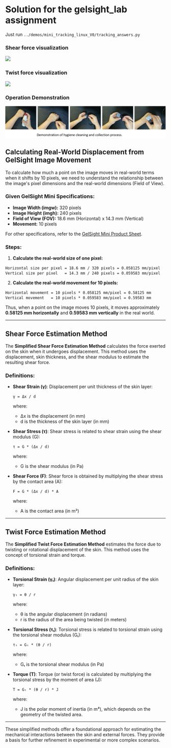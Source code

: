 # Solution for the gelsight_lab assignment

Just run `../demos/mini_tracking_linux_V0/tracking_answers.py`

### Shear force visualization
![](demos/mini_tracking_linux_V0/results/shear_flow.gif)

### Twist force visualization
![](demos/mini_tracking_linux_V0/results/twist_flow.gif)

### Operation Demonstration
![](demo1.png)


## Calculating Real-World Displacement from GelSight Image Movement

To calculate how much a point on the image moves in real-world terms when it shifts by 10 pixels, we need to understand the relationship between the image's pixel dimensions and the real-world dimensions (Field of View).

### Given GelSight Mini Specifications:
- **Image Width (imgw):** 320 pixels
- **Image Height (imgh):** 240 pixels
- **Field of View (FOV):** 18.6 mm (Horizontal) x 14.3 mm (Vertical)
- **Movement:** 10 pixels

For other specifications, refer to the [GelSight Mini Product Sheet](https://www.gelsight.com/wp-content/uploads/productsheet/Mini/GS_Mini_4.3.24.pdf).
### Steps:

1. **Calculate the real-world size of one pixel:**

```text
Horizontal size per pixel = 18.6 mm / 320 pixels = 0.058125 mm/pixel
Vertical size per pixel   = 14.3 mm / 240 pixels = 0.059583 mm/pixel
```

2. **Calculate the real-world movement for 10 pixels:**

```text
Horizontal movement = 10 pixels * 0.058125 mm/pixel = 0.58125 mm
Vertical movement   = 10 pixels * 0.059583 mm/pixel = 0.59583 mm
```

Thus, when a point on the image moves 10 pixels, it moves approximately **0.58125 mm horizontally** and **0.59583 mm vertically** in the real world.

---

## Shear Force Estimation Method

The **Simplified Shear Force Estimation Method** calculates the force exerted on the skin when it undergoes displacement. This method uses the displacement, skin thickness, and the shear modulus to estimate the resulting shear force.

### Definitions:

- **Shear Strain (γ)**: Displacement per unit thickness of the skin layer:
  
  ```text
  γ = Δx / d
  ```

  where:
  - Δx is the displacement (in mm)
  - d is the thickness of the skin layer (in mm)

- **Shear Stress (τ)**: Shear stress is related to shear strain using the shear modulus (G):

  ```text
  τ = G * (Δx / d)
  ```

  where:
  - G is the shear modulus (in Pa)

- **Shear Force (F)**: Shear force is obtained by multiplying the shear stress by the contact area (A):

  ```text
  F = G * (Δx / d) * A
  ```

  where:
  - A is the contact area (in m²)

---

## Twist Force Estimation Method

The **Simplified Twist Force Estimation Method** estimates the force due to twisting or rotational displacement of the skin. This method uses the concept of torsional strain and torque.

### Definitions:

- **Torsional Strain (γₜ)**: Angular displacement per unit radius of the skin layer:

  ```text
  γₜ = θ / r
  ```

  where:
  - θ is the angular displacement (in radians)
  - r is the radius of the area being twisted (in meters)

- **Torsional Stress (τₜ)**: Torsional stress is related to torsional strain using the torsional shear modulus (Gₜ):

  ```text
  τₜ = Gₜ * (θ / r)
  ```

  where:
  - Gₜ is the torsional shear modulus (in Pa)

- **Torque (T)**: Torque (or twist force) is calculated by multiplying the torsional stress by the moment of area (J):

  ```text
  T = Gₜ * (θ / r) * J
  ```

  where:
  - J is the polar moment of inertia (in m⁴), which depends on the geometry of the twisted area.

---

These simplified methods offer a foundational approach for estimating the mechanical interactions between the skin and external forces. They provide a basis for further refinement in experimental or more complex scenarios.


